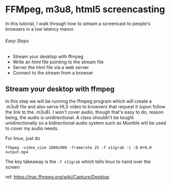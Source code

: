 # FFMpeg, m3u8, html5 screencasting
In this tutorial, I walk through how to stream a screencast to people's browsers in a low latency manor.  

###### Easy Steps
  
  - Stream your desktop with ffmpeg
  - Write an html file pointing to the stream file
  - Server the html file via a web server
  - Connect to the stream from a browser
  

## Stream your desktop with ffmpeg

In this step we will be running the ffmpeg program which will create a .m3u8 file and also serve HLS video to browsers that request it (upon follow the link to the .m3u8).  I won't cover audio, though that's easy to do, reason being, the audio is unidirectional.  A class shouldn't be tought unidirectionally so a bidirectional audio system such as Mumble will be used to cover my audio needs.  

For linux, just do

```
ffmpeg -video_size 1600x900 -framerate 25 -f x11grab -i :0.0+0,0 output.mp4
```

The key takeaway is the `-f x11grab` which tells linux to hand over the screen

ref: https://trac.ffmpeg.org/wiki/Capture/Desktop


